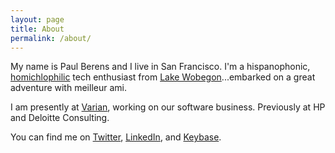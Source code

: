 ```yaml
---
layout: page
title: About
permalink: /about/
---
```


My name is Paul Berens and I live in San Francisco. I'm a hispanophonic, <a href="https://twitter.com/KarlTheFog/" target="_blank">homichlophilic</a> tech enthusiast from <a href="https://en.wikipedia.org/wiki/Minnesota" target="_blank">Lake Wobegon</a>...embarked on a great adventure with meilleur ami.

I am presently at <a href="https://www.varian.com/" target="_blank">Varian</a>, working on our software business. Previously at HP and Deloitte Consulting.

You can find me on <a href="https://twitter.com/berensp" target="_blank">Twitter</a>, <a href="https://www.linkedin.com/in/berensp/" target="_blank">LinkedIn</a>, and <a href="https://keybase.io/berens" target="_blank">Keybase</a>.

<a href="https://twitter.com/berensp" target="_blank"><i class="fab fa-twitter"></i></a>
<a href="https://keybase.io/berens" target="_blank"><i class="fab fa-keybase"></i></a>
<a href="https://angel.co/berens" target="_blank"><i class="fab fa-angellist"></i></a>
<a href="https://www.linkedin.com/in/berensp/" target="_blank"><i class="fab fa-linkedin-in"></i></a>

